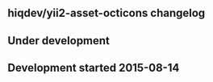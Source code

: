 hiqdev/yii2-asset-octicons changelog
------------------------------------

## Under development


## Development started 2015-08-14

